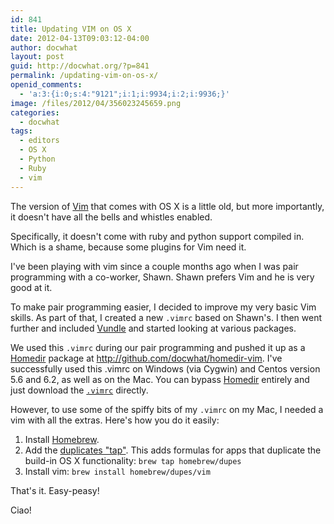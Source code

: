 ```yaml
---
id: 841
title: Updating VIM on OS X
date: 2012-04-13T09:03:12-04:00
author: docwhat
layout: post
guid: http://docwhat.org/?p=841
permalink: /updating-vim-on-os-x/
openid_comments:
  - 'a:3:{i:0;s:4:"9121";i:1;i:9934;i:2;i:9936;}'
image: /files/2012/04/356023245659.png
categories:
  - docwhat
tags:
  - editors
  - OS X
  - Python
  - Ruby
  - vim
---
```

<p>The version of <a href="http://www.vim.org/">Vim</a> that comes with OS X is a little old, but more importantly, it doesn't have all the bells and whistles enabled.</p>

<p>Specifically, it doesn't come with ruby and python support compiled in. Which is a shame, because some plugins for Vim need it.
<!--more--></p>

<p>I've been playing with vim since a couple months ago when I was pair programming with a co-worker, Shawn. Shawn prefers Vim and he is very good at it.</p>

<p>To make pair programming easier, I decided to improve my very basic Vim skills.  As part of that, I created a new <code>.vimrc</code> based on Shawn's.  I then went further and included <a href="https://github.com/gmarik/vundle">Vundle</a> and started looking at various packages.</p>

<p>We used this <code>.vimrc</code> during our pair programming and pushed it up as a <a href="http://github.com/docwhat/homedir">Homedir</a> package at <a href="http://github.com/docwhat/homedir-vim">http://github.com/docwhat/homedir-vim</a>.  I've successfully used this .vimrc on Windows (via Cygwin) and Centos version 5.6 and 6.2, as well as on the Mac.  You can bypass <a href="http://github.com/docwhat/homedir">Homedir</a> entirely and just download the <a href="https://raw.github.com/docwhat/homedir-vim/master/vimrc/.vimrc"><code>.vimrc</code></a> directly.</p>

<p>However, to use some of the spiffy bits of my <code>.vimrc</code> on my Mac, I needed a vim with all the extras.  Here's how you do it easily:</p>

<ol>
<li>Install <a href="http://mxcl.github.com/homebrew/">Homebrew</a>.</li>
<li>Add the <a href="https://github.com/Homebrew/homebrew-dupes">duplicates "tap"</a>. This adds formulas for apps that duplicate the build-in OS X functionality: <code>brew tap homebrew/dupes</code></li>
<li>Install vim: <code>brew install homebrew/dupes/vim</code></li>
</ol>

<p>That's it. Easy-peasy!</p>

<p>Ciao!</p>
